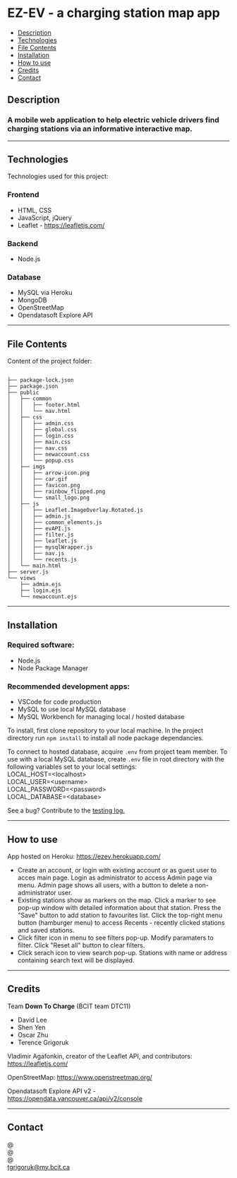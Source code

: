 # EZ-EV - a charging station map app

- [Description](#description)
- [Technologies](#technologies)
- [File Contents](#file-contents)
- [Installation](#installation)
- [How to use](#how-to-use)
- [Credits](#credits)
- [Contact](#contact)

## Description

### A mobile web application to help electric vehicle drivers find charging stations via an informative interactive map.

---

## Technologies

Technologies used for this project:

### Frontend

- HTML, CSS
- JavaScript, jQuery
- Leaflet - https://leafletjs.com/

### Backend

- Node.js

### Database

- MySQL via Heroku
- MongoDB
- OpenStreetMap
- Opendatasoft Explore API

---

## File Contents

Content of the project folder:

```

├── package-lock.json
├── package.json
├── public
│   ├── common
│   │   ├── footer.html
│   │   └── nav.html
│   ├── css
│   │   ├── admin.css
│   │   ├── global.css
│   │   ├── login.css
│   │   ├── main.css
│   │   ├── nav.css
│   │   ├── newaccount.css
│   │   └── popup.css
│   ├── imgs
│   │   ├── arrow-icon.png
│   │   ├── car.gif
│   │   ├── favicon.png
│   │   ├── rainbow_flipped.png
│   │   └── small_logo.png
│   ├── js
│   │   ├── Leaflet.ImageOverlay.Rotated.js
│   │   ├── admin.js
│   │   ├── common_elements.js
│   │   ├── evAPI.js
│   │   ├── filter.js
│   │   ├── leaflet.js
│   │   ├── mysqlWrapper.js
│   │   ├── nav.js
│   │   └── recents.js
│   └── main.html
├── server.js
└── views
    ├── admin.ejs
    ├── login.ejs
    └── newaccount.ejs
```

---

## Installation

### Required software:

- Node.js
- Node Package Manager

### Recommended development apps:

- VSCode for code production
- MySQL to use local MySQL database
- MySQL Workbench for managing local / hosted database

To install, first clone repository to your local machine. In the project directory run `npm install` to install all node package dependancies.

To connect to hosted database, acquire `.env` from project team member. To use with a local MySQL database, create `.env` file in root directory with the following variables set to your local settings:  
LOCAL_HOST=\<localhost>  
LOCAL_USER=\<username>  
LOCAL_PASSWORD=\<password>  
LOCAL_DATABASE=\<database>

See a bug? Contribute to the [testing log.](https://docs.google.com/spreadsheets/d/1N_1raDGePpBJiij3JqFtYP7nGZy3jspY5KDhL6jIpkk/edit?usp=sharing)

---

## How to use

App hosted on Heroku: https://ezev.herokuapp.com/

- Create an account, or login with existing account or as guest user to acces main page. Login as administrator to access Admin page via menu. Admin page shows all users, with a button to delete a non-administrator user.
- Existing stations show as markers on the map. Click a marker to see pop-up window with detailed information about that station. Press the "Save" button to add station to favourites list. Click the top-right menu button (hamburger menu) to access Recents - recently clicked stations and saved stations.
- Click filter icon in menu to see filters pop-up. Modify paramaters to filter. Click "Reset all" button to clear filters.
- Click serach icon to view search pop-up. Stations with name or address containing search text will be displayed.

---

## Credits

Team **Down To Charge** (BCIT team DTC11)

- David Lee
- Shen Yen
- Oscar Zhu
- Terence Grigoruk

Vladimir Agafonkin, creator of the Leaflet API, and contributors: https://leafletjs.com/

OpenStreetMap: https://www.openstreetmap.org/

Opendatasoft Explore API v2 - https://opendata.vancouver.ca/api/v2/console

---

## Contact

@  
@  
@  
tgrigoruk@my.bcit.ca

